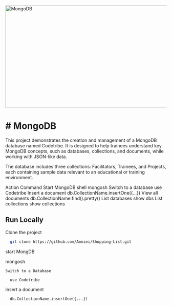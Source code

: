 <img src="https://socialify.git.ci/SANEH2015/MongoDB/image?language=1&owner=1&name=1&stargazers=1&theme=Light" alt="MongoDB" width="640" height="320" />
<h1># MongoDB</h1>

This project demonstrates the creation and management of a MongoDB database named Codetribe. It is designed to help trainees understand key MongoDB concepts, such as databases, collections, and documents, while working with JSON-like data.

The database includes three collections: Facilitators, Trainees, and Projects, each containing sample data relevant to an educational or training environment.

Action	                                 Command
Start MongoDB                                   shell	mongosh
Switch to a database	                           use Codetribe
Insert a document	                               db.CollectionName.insertOne({...})
View all documents	                                 db.CollectionName.find().pretty()
List databases	                                    show dbs
List collections	show collections

## Run Locally

Clone the project
```bash
  git clone https://github.com/Amniei/Shopping-List.git
```
start MongDB

  mongosh
```
Switch to a Database

  use Codetribe
```
Insert a document
```
  db.CollectionName.insertOne({...})
```
